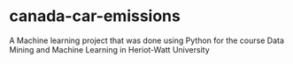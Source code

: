 # canada-car-emissions
A Machine learning project that was done using Python for the course Data Mining and Machine Learning in Heriot-Watt University
